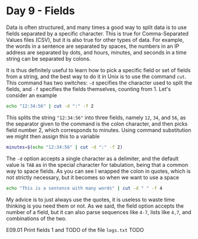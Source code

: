 # Day 9 - Fields

Data is often structured, and many times a good way to split data is to use fields separated by a specific character. This is true for Comma-Separated Values files (CSV), but it is also true for other types of data. For example, the words in a sentence are separated by spaces, the numbers in an IP address are separated by dots, and hours, minutes, and seconds in a time string can be separated by colons.

It is thus definitely useful to learn how to pick a specific field or set of fields from a string, and the best way to do it in Unix is to use the command `cut`. This command has two switches: `-d` specifies the character used to split the fields, and `-f` specifies the fields themselves, counting from 1. Let's consider an example

``` sh
echo "12:34:56" | cut -d ":" -f 2
```

This splits the string `"12:34:56"` into three fields, namely `12`, `34`, and `56`, as the separator given to the command is the colon character, and then picks field number 2, which corresponds to minutes. Using command substitution we might then assign this to a variable

``` sh
minutes=$(echo "12:34:56" | cut -d ":" -f 2)
```

The `-d` option accepts a single character as a delimiter, and the default value is `TAB` as in the special character for tabulation, being that a common way to space fields. As you can see I wrapped the colon in quotes, which is not strictly necessary, but it becomes so when we want to use a space

``` sh
echo "This is a sentence with many words" | cut -d " " -f 4
```

My advice is to just always use the quotes, it is useless to waste time thinking is you need them or not. As we said, the field option accepts the number of a field, but it can also parse sequences like `4-7`, lists like `4,7`, and combinations of the two.

E09.01 Print fields 1 and TODO of the file `logs.txt`
TODO

